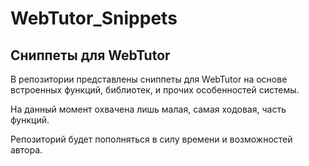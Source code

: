 # WebTutor_Snippets
## Сниппеты для WebTutor

В репозитории представлены сниппеты для WebTutor на основе встроенных функций, библиотек, и прочих особенностей системы.

На данный момент охвачена лишь малая, самая ходовая, часть функций.

Репозиторий будет пополняться в силу времени и возможностей автора.
